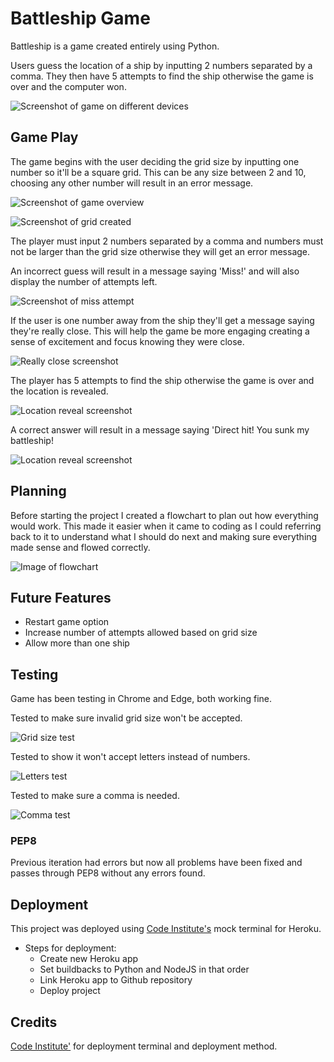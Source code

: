 # Battleship Game

Battleship is a game created entirely using Python. 

Users guess the location of a ship by inputting 2 numbers separated by a comma. They then have 5 attempts to find the ship otherwise the game is over and the computer won.

![Screenshot of game on different devices](assets/images/screens.png)

## Game Play

The game begins with the user deciding the grid size by inputting one number so it'll be a square grid. This can be any size between 2 and 10, choosing any other number will result in an error message. 

![Screenshot of game overview](assets/images/overview-game.png)

![Screenshot of grid created](assets/images/grid_created.png)

The player must input 2 numbers separated by a comma and numbers must not be larger than the grid size otherwise they will get an error message.

An incorrect guess will result in a message saying 'Miss!' and will also display the number of attempts left.

![Screenshot of miss attempt](assets/images/miss.png)

If the user is one number away from the ship they'll get a message saying they're really close. This will help the game be more engaging creating a sense of excitement and focus knowing they were close.

![Really close screenshot](assets/images/really_close.png)

The player has 5 attempts to find the ship otherwise the game is over and the location is revealed.

![Location reveal screenshot](assets/images/gameover_reveal_location.png)

A correct answer will result in a message saying 'Direct hit! You sunk my battleship!

![Location reveal screenshot](assets/images/game_won.png)

## Planning

Before starting the project I created a flowchart to plan out how everything would work. This made it easier when it came to coding as I could referring back to it to understand what I should do next and making sure everything made sense and flowed correctly.

![Image of flowchart](assets/images/flowchart.png)

## Future Features

 - Restart game option
 - Increase number of attempts allowed based on grid size
 - Allow more than one ship

## Testing

Game has been testing in Chrome and Edge, both working fine.

Tested to make sure invalid grid size won't be accepted.

![Grid size test](assets/images/grid_too_big.png)

Tested to show it won't accept letters instead of numbers.

![Letters test](assets/images/letters_error.png)

Tested to make sure a comma is needed.

![Comma test](assets/images/no_comma.png)

### PEP8

Previous iteration had errors but now all problems have been fixed and passes through PEP8 without any errors found.

## Deployment

This project was deployed using [Code Institute's](https://codeinstitute.net/) mock terminal for Heroku.

 - Steps for deployment:
    - Create new Heroku app
    - Set buildbacks to Python and NodeJS in that order
    - Link Heroku app to Github repository
    - Deploy project

## Credits

[Code Institute'](https://codeinstitute.net/) for deployment terminal and deployment method.